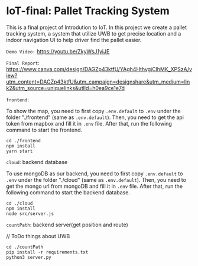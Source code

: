 # IoT-final: Pallet Tracking System

This is a final project of Introdution to IoT. In this project we create a pallet tracking system, a system that utilize UWB to get precise location and a indoor navigation UI to help driver find the pallet easier.

`Demo Video:` https://youtu.be/ZkyWsJ1yiJE

`Final Report`: https://www.canva.com/design/DAGZp43ktfU/YAgh4HthvgjClhMK_XPSzA/view?utm_content=DAGZp43ktfU&utm_campaign=designshare&utm_medium=link2&utm_source=uniquelinks&utlId=h0ea9ce1e7d

`frontend`:

To show the map, you need to first copy `.env.default` to `.env` under the folder "./frontend" (same as `.env.default`). Then, you need to get the api token from mapbox and fill it in `.env` file. After that, run the following command to start the frontend.

```
cd ./frontend
npm install
yarn start
```

`cloud`: backend database

To use mongoDB as our backend, you need to first copy `.env.default` to `.env` under the folder "./cloud" (same as `.env.default`). Then, you need to get the mongo url from mongoDB and fill it in `.env` file. After that, run the following command to start the backend database.

```
cd ./cloud
npm install
node src/server.js
```

`countPath`: backend server(get position and route)

// ToDo things about UWB

```
cd ./countPath
pip install -r requirements.txt
python3 server.py
```
